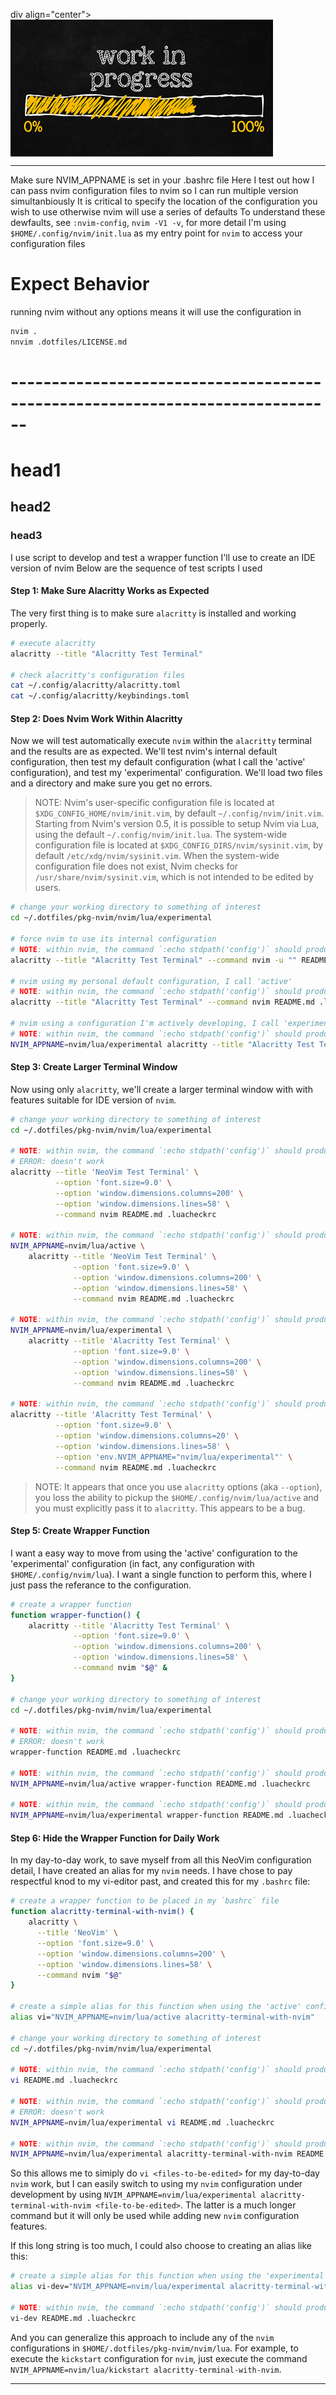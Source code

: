 <!-- vim: ts=2 sts=2 sw=2 et                                                    -- this is called a 'modeline' - [Modeline magic](https://vim.fandom.com/wiki/Modeline_magic), [Tab settings in Vim](https://arisweedler.medium.com/tab-settings-in-vim-1ea0863c5990) -->

<!-- markdownlint-disable MD001 MD012 MD033 MD041 MD045 -->
<!-- markdownlint-configure-file { "line-length": { "line_length": 300 } } -->
<!-- markdownlint-configure-file { "hr-style": { "style": "---------------", } } -->
<!-- markdownlint-configure-file { "blanks-around-headings": { "lines_above": 2, "lines_below": 0, } } -->
<!-- see [Markdownlint Documentation](https://docs.superoffice.com/contribute/markdown-guide/markdownlint.html) -->

<!--
Maintainer:   jeffskinnerbox@yahoo.com / www.jeffskinnerbox.me
Version:      0.0.1
-->

div align="center">
<img src="https://raw.githubusercontent.com/jeffskinnerbox/blog/main/content/images/banners-bkgrds/work-in-progress.jpg" title="These materials require additional work and are not ready for general use." align="center" width=420px height=219px>
</div>

---------------


Make sure NVIM_APPNAME is set in your .bashrc file
Here I test out how I can pass nvim configuration files to nvim so I can run multiple version simultanbiously
It is critical to specify the location of the configuration you wish to use
otherwise nvim will use a series of defaults
To understand these dewfaults, see `:nvim-config`, `nvim -V1 -v`,  for more detail
I'm using `$HOME/.config/nvim/init.lua` as my entry point for `nvim` to access your configuration files


# Expect Behavior
running nvim without any options means it will use the configuration in

```bash
nvim .
nnvim .dotfiles/LICENSE.md
```


# ------------------------------------------------------------------------------


# head1


## head2


### head3
I use script to develop and test a wrapper function I'll use to create an IDE version of nvim
Below are the sequence of test scripts I used


#### Step 1: Make Sure Alacritty Works as Expected
The very first thing is to make sure `alacritty` is installed and working properly.

```bash
# execute alacritty
alacritty --title "Alacritty Test Terminal"

# check alacritty's configuration files
cat ~/.config/alacritty/alacritty.toml
cat ~/.config/alacritty/keybindings.toml
```


#### Step 2: Does Nvim Work Within Alacritty
Now we will test automatically execute `nvim` within the `alacritty` terminal
and the results are as expected.
We'll test nvim's internal default configuration,
then test my default configuration (what I call the 'active' configuration),
and test my 'experimental' configuration.
We'll load two files and a directory and make sure you get no errors.

>NOTE: Nvim's user-specific configuration file is located at `$XDG_CONFIG_HOME/nvim/init.vim`,
>by default `~/.config/nvim/init.vim`.
>Starting from Nvim's version 0.5, it is possible to setup Nvim via Lua,
>using the default `~/.config/nvim/init.lua`.
>The system-wide configuration file is located at `$XDG_CONFIG_DIRS/nvim/sysinit.vim`,
>by default `/etc/xdg/nvim/sysinit.vim`.
>When the system-wide configuration file does not exist, Nvim checks for `/usr/share/nvim/sysinit.vim`,
>which is not intended to be edited by users.

```bash
# change your working directory to something of interest
cd ~/.dotfiles/pkg-nvim/nvim/lua/experimental

# force nvim to use its internal configuration
# NOTE: within nvim, the command `:echo stdpath('config')` should produces `$HOME/.config/nvim`
alacritty --title "Alacritty Test Terminal" --command nvim -u "" README.md .luacheckrc

# nvim using my personal default configuration, I call 'active'
# NOTE: within nvim, the command `:echo stdpath('config')` should produces `$HOME/.config/nvim/lua/active`
alacritty --title "Alacritty Test Terminal" --command nvim README.md .luacheckrc

# nvim using a configuration I'm actively developing, I call 'experimental'
# NOTE: within nvim, the command `:echo stdpath('config')` should produces `$HOME/.config/nvim/lua/experimental`
NVIM_APPNAME=nvim/lua/experimental alacritty --title "Alacritty Test Terminal" --command nvim README.md .luacheckrc
```


#### Step 3: Create Larger Terminal Window
Now using only `alacritty`, we'll create a larger terminal window with
with features suitable for IDE version of `nvim`.

```bash
# change your working directory to something of interest
cd ~/.dotfiles/pkg-nvim/nvim/lua/experimental

# NOTE: within nvim, the command `:echo stdpath('config')` should produces `$HOME/.config/nvim/lua/active`
# ERROR: doesn't work
alacritty --title 'NeoVim Test Terminal' \
          --option 'font.size=9.0' \
          --option 'window.dimensions.columns=200' \
          --option 'window.dimensions.lines=58' \
          --command nvim README.md .luacheckrc

# NOTE: within nvim, the command `:echo stdpath('config')` should produces `$HOME/.config/nvim/lua/active`
NVIM_APPNAME=nvim/lua/active \
    alacritty --title 'NeoVim Test Terminal' \
              --option 'font.size=9.0' \
              --option 'window.dimensions.columns=200' \
              --option 'window.dimensions.lines=58' \
              --command nvim README.md .luacheckrc

# NOTE: within nvim, the command `:echo stdpath('config')` should produces `$HOME/.config/nvim/lua/experimental`
NVIM_APPNAME=nvim/lua/experimental \
    alacritty --title 'Alacritty Test Terminal' \
              --option 'font.size=9.0' \
              --option 'window.dimensions.columns=200' \
              --option 'window.dimensions.lines=58' \
              --command nvim README.md .luacheckrc

# NOTE: within nvim, the command `:echo stdpath('config')` should produces `$HOME/.config/nvim/lua/experimental`
alacritty --title 'Alacritty Test Terminal' \
          --option 'font.size=9.0' \
          --option 'window.dimensions.columns=20' \
          --option 'window.dimensions.lines=58' \
          --option 'env.NVIM_APPNAME="nvim/lua/experimental"' \
          --command nvim README.md .luacheckrc
```

>NOTE: It appears that once you use `alacritty` options (aka `--option`),
>you loss the ability to pickup the `$HOME/.config/nvim/lua/active`
>and you must explicitly pass it to `alacritty`.
>This appears to be a bug.


#### Step 5: Create Wrapper Function
I want a easy way to move from using the 'active' configuration to the 'experimental' configuration
(in fact, any configuration with `$HOME/.config/nvim/lua`).
I want a single function to perform this, where I just pass the referance to the configuration.

```bash
# create a wrapper function
function wrapper-function() {
    alacritty --title 'Alacritty Test Terminal' \
              --option 'font.size=9.0' \
              --option 'window.dimensions.columns=200' \
              --option 'window.dimensions.lines=58' \
              --command nvim "$@" &
}

# change your working directory to something of interest
cd ~/.dotfiles/pkg-nvim/nvim/lua/experimental

# NOTE: within nvim, the command `:echo stdpath('config')` should produces `$HOME/.config/nvim/lua/active`
# ERROR: doesn't work
wrapper-function README.md .luacheckrc

# NOTE: within nvim, the command `:echo stdpath('config')` should produces `$HOME/.config/nvim/lua/active`
NVIM_APPNAME=nvim/lua/active wrapper-function README.md .luacheckrc

# NOTE: within nvim, the command `:echo stdpath('config')` should produces `$HOME/.config/nvim/lua/experimental`
NVIM_APPNAME=nvim/lua/experimental wrapper-function README.md .luacheckrc
```


#### Step 6: Hide the Wrapper Function for Daily Work
In my day-to-day work, to save myself from all this NeoVim configuration detail,
I have created an alias for my `nvim` needs.
I have chose to pay respectful knod to my vi-editor past,
and created this for my `.bashrc` file:

```bash
# create a wrapper function to be placed in my `bashrc` file
function alacritty-terminal-with-nvim() {
    alacritty \
      --title 'NeoVim' \
      --option 'font.size=9.0' \
      --option 'window.dimensions.columns=200' \
      --option 'window.dimensions.lines=58' \
      --command nvim "$@"
}

# create a simple alias for this function when using the 'active' configuration
alias vi="NVIM_APPNAME=nvim/lua/active alacritty-terminal-with-nvim"

# change your working directory to something of interest
cd ~/.dotfiles/pkg-nvim/nvim/lua/experimental

# NOTE: within nvim, the command `:echo stdpath('config')` should produces `$HOME/.config/nvim/lua/active`
vi README.md .luacheckrc

# NOTE: within nvim, the command `:echo stdpath('config')` should produces `$HOME/.config/nvim/lua/experimental`
# ERROR: doesn't work
NVIM_APPNAME=nvim/lua/experimental vi README.md .luacheckrc

# NOTE: within nvim, the command `:echo stdpath('config')` should produces `$HOME/.config/nvim/lua/experimental`
NVIM_APPNAME=nvim/lua/experimental alacritty-terminal-with-nvim README.md .luacheckrc
```

So this allows me to simiply do `vi <files-to-be-edited>` for my day-to-day `nvim` work,
but I can easily switch to using my `nvim` configuration under development by using
`NVIM_APPNAME=nvim/lua/experimental alacritty-terminal-with-nvim <file-to-be-edited>`.
The latter is a much longer command but it will only be used while adding new `nvim`
configuration features.

If this long string is too much,
I could also choose to creating an alias like this:

```bash
# create a simple alias for this function when using the 'experimental' configuration
alias vi-dev="NVIM_APPNAME=nvim/lua/experimental alacritty-terminal-with-nvim"

# NOTE: within nvim, the command `:echo stdpath('config')` should produces `$HOME/.config/nvim/lua/experimental`
vi-dev README.md .luacheckrc
```

And you can generalize this approach to include any of the `nvim` configurations
in `$HOME/.dotfiles/pkg-nvim/nvim/lua`.
For example, to execute the `kickstart` configuration for `nvim`,
just execute the command `NVIM_APPNAME=nvim/lua/kickstart alacritty-terminal-with-nvim`.

---------------

